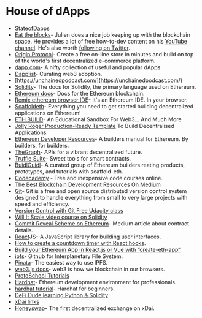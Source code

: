# House of dApps

- [StateofDapps](https://www.stateofthedapps.com/)
- [Eat the blocks](https://eattheblocks.com/)- Julien does a nice job keeping up with the blockchain space. He provides a lot of free how-to-dev content on his [YouTube channel](https://www.youtube.com/c/EatTheBlocks/featured). He's also worth [following on Twitter](https://twitter.com/jklepatch?ref_src=twsrc%5Egoogle%7Ctwcamp%5Eserp%7Ctwgr%5Eauthor).
- [Origin Protocol](https://www.originprotocol.com/en/dshop)- Create a free on-line store in minutes and build on top of the world's first decentralized e-commerce platform.
- [dapp.com](https://www.dapp.com)- A nifty collection of useful and popular dApps.
- [Dapplist](https://thedapplist.com/)- Curating web3 adoption.
- [https://unchainedpodcast.com/](https://unchainedpodcast.com/)
- [Solidity](https://docs.soliditylang.org/en/v0.8.5/)- The docs for Solidity, the primary language used on Ethereum.
- [Ethereum docs](https://ethereum.org/en/developers/docs/)- Docs for the Ethereum blockchain.
- [Remix ethereum browser IDE](https://remix.ethereum.org/#optimize=false&runs=200&evmVersion=null)- It's an Ethereum IDE. In your browser.
- [Scaffoldeth](https://github.com/austintgriffith/scaffold-eth)- Everything you need to get started building decentralized applications on Ethereum!
- [ETH.BUILD](https://eth.build/)- An Educational Sandbox For Web3... And Much More.
- [Jolly Roger Production-Ready Template](https://jolly-roger.eth.link/) To Build Decentralised Applications [](https://jolly-roger.eth.link/)
- [Ethereum Developer Resources](https://ethereum.org/en/developers/)- A builders manual for Ethereum. By builders, for builders.
- [TheGraph](https://thegraph.com/)- APIs for a vibrant decentralized future.
- [Truffle Suite](https://www.trufflesuite.com/)- Sweet tools for smart contracts.
- [BuidlGuidl](https://buidlguidl.com/)- A curated group of Ethereum builders reating products, prototypes, and tutorials with scaffold-eth.
- [Codecademy](https://www.codecademy.com/catalog) - Free and inexpensive code courses online.
- [The Best Blockchain Development Resources On Medium](https://medium.com/blockcentric/blockchain-development-resources-b44b752f3248)
- [Git](https://git-scm.com/)- Git is a free and open source distributed version control system designed to handle everything from small to very large projects with speed and efficiency.
- [Version Control with Git Free Udacity class](https://www.udacity.com/course/version-control-with-git--ud123)
- [Will It Scale video course on Solidity](https://www.youtube.com/playlist?list=PL16WqdAj66SCOdL6XIFbke-XQg2GW_Avg)
- [Commit Reveal Scheme on Ethereum](https://medium.com/gitcoin/commit-reveal-scheme-on-ethereum-25d1d1a25428)- Medium article about contract details.
- [React](https://reactjs.org/)JS- A JavaScript library for building user interfaces.
- [How to create a countdown timer with React hooks](https://www.digitalocean.com/community/tutorials/react-countdown-timer-react-hooks).
- [Build your Ethereum App in React.js or Vue with “create-eth-app”](https://medium.com/coinmonks/build-your-ethereum-app-in-react-js-or-vue-with-create-eth-app-577e41860a47)
- [ipfs](https://github.com/ipfs)- Github for Interplanetary File System.
- [Pinata](https://pinata.cloud/pinmanager)- The easiest way to use IPFS.
- [web3.js docs](https://web3js.readthedocs.io/en/v1.3.4/)- web3 is how we blockchain in our browsers.
- [ProtoSchool Tutorials](https://proto.school/tutorials)
- [Hardhat](https://hardhat.org/)- Ethereum development environment for professionals.
- [hardhat tutorial](https://hardhat.org/tutorial/)- Hardhat for beginners.
- [DeFi Dude learning Python & Solidity](https://twitter.com/defidude/status/1392956128536023041)
- [xDai links](https://www.xdaichain.com/about-xdai/project-spotlights)
- [Honeyswap](https://info.honeyswap.org/#/)- The first decentralized exchange on xDai.